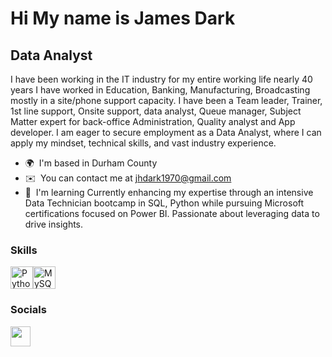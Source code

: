 Hi My name is James Dark
==================================================================================================================================

Data Analyst
------------

I have been working in the IT industry for my entire working life nearly 40 years I have worked in Education, Banking, Manufacturing, Broadcasting mostly in a site/phone support capacity. I have been a Team leader, Trainer, 1st line support, Onsite support, data analyst, Queue manager, Subject Matter expert for back-office Administration, Quality analyst and App developer. I am eager to secure employment as a Data Analyst, where I can apply my mindset, technical skills, and vast industry experience.

* 🌍  I'm based in Durham County
* ✉️  You can contact me at [jhdark1970@gmail.com](mailto:jhdark1970@gmail.com)
* 🧠  I'm learning Currently enhancing my expertise through an intensive Data Technician bootcamp in SQL, Python while pursuing Microsoft certifications focused on Power BI. Passionate about leveraging data to drive insights.

### Skills


<p align="left">
<a href="https://www.python.org/" target="_blank" rel="noreferrer"><img src="https://raw.githubusercontent.com/danielcranney/readme-generator/main/public/icons/skills/python-colored.svg" width="36" height="36" alt="Python" /></a><a href="https://www.mysql.com/" target="_blank" rel="noreferrer"><img src="https://raw.githubusercontent.com/danielcranney/readme-generator/main/public/icons/skills/mysql-colored.svg" width="36" height="36" alt="MySQL" /></a>
</p>


### Socials

<p align="left"> <a href="https://www.linkedin.com/in/james-dark-852310ba" target="_blank" rel="noreferrer"> <picture> <source media="(prefers-color-scheme: dark)" srcset="https://raw.githubusercontent.com/danielcranney/readme-generator/main/public/icons/socials/linkedin-dark.svg" /> <source media="(prefers-color-scheme: light)" srcset="https://raw.githubusercontent.com/danielcranney/readme-generator/main/public/icons/socials/linkedin.svg" /> <img src="https://raw.githubusercontent.com/danielcranney/readme-generator/main/public/icons/socials/linkedin.svg" width="32" height="32" /> </picture> </a></p>

